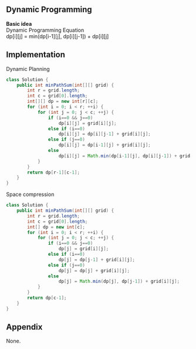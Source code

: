 **Dynamic Programming**  
---
**Basic idea**  
Dynamic Programming Equation  
dp[i][j] = min(dp[i-1][j], dp[i][j-1]) + dp[i][j]  

Implementation
---
Dynamic Planning
```java
class Solution {
    public int minPathSum(int[][] grid) {
        int r = grid.length;
        int c = grid[0].length;
        int[][] dp = new int[r][c];
        for (int i = 0; i < r; ++i) {
            for (int j = 0; j < c; ++j) {
                if (i==0 && j==0)
                    dp[i][j] = grid[i][j];
                else if (i==0)
                    dp[i][j] = dp[i][j-1] + grid[i][j];
                else if (j==0)
                    dp[i][j] = dp[i-1][j] + grid[i][j];
                else
                    dp[i][j] = Math.min(dp[i-1][j], dp[i][j-1]) + grid[i][j];
            }
        }
        return dp[r-1][c-1];
    }
}
```
Space compression 
```java
class Solution {
    public int minPathSum(int[][] grid) {
        int r = grid.length;
        int c = grid[0].length;
        int[] dp = new int[c];
        for (int i = 0; i < r; ++i) {
            for (int j = 0; j < c; ++j) {
                if (i==0 && j==0)
                    dp[j] = grid[i][j];
                else if (i==0)
                    dp[j] = dp[j-1] + grid[i][j];
                else if (j==0)
                    dp[j] = dp[j] + grid[i][j];
                else
                    dp[j] = Math.min(dp[j], dp[j-1]) + grid[i][j];
            }
        }
        return dp[c-1];
    }
}
```
**Appendix**
---
None.